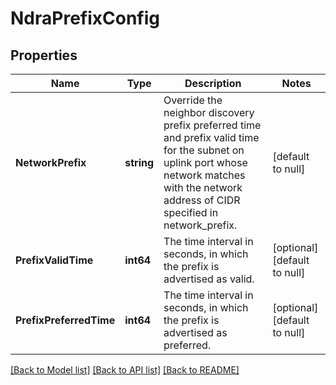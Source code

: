 # NdraPrefixConfig

## Properties
Name | Type | Description | Notes
------------ | ------------- | ------------- | -------------
**NetworkPrefix** | **string** | Override the neighbor discovery prefix preferred time and prefix valid time for the subnet on uplink port whose network matches with the network address of CIDR specified in network_prefix.  | [default to null]
**PrefixValidTime** | **int64** | The time interval in seconds, in which the prefix is advertised as valid.  | [optional] [default to null]
**PrefixPreferredTime** | **int64** | The time interval in seconds, in which the prefix is advertised as preferred.  | [optional] [default to null]

[[Back to Model list]](../README.md#documentation-for-models) [[Back to API list]](../README.md#documentation-for-api-endpoints) [[Back to README]](../README.md)

